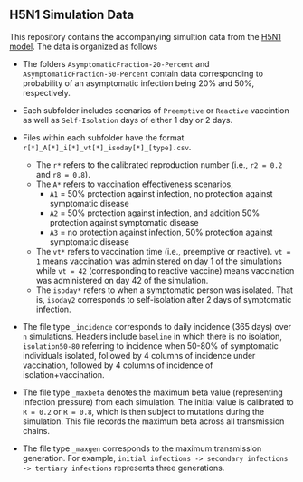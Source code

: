 ## H5N1  Simulation Data 

This repository contains the accompanying simultion data from the [H5N1 model](https://github.com/affans/h5n1model). The data is organized as follows

- The folders `AsymptomaticFraction-20-Percent` and  `AsymptomaticFraction-50-Percent` contain data corresponding to probability of an asymptomatic infection being 20% and 50%, respectively.

- Each subfolder includes scenarios of `Preemptive` or `Reactive` vaccintion as well as `Self-Isolation` days of either 1 day or 2 days. 

- Files within each subfolder have the format `r[*]_A[*]_i[*]_vt[*]_isoday[*]_[type].csv`. 
    - The `r*` refers to the calibrated reproduction number (i.e., `r2 = 0.2` and `r8 = 0.8`).
    - The `A*` refers to vaccination effectiveness scenarios,  
        - `A1` = 50% protection against infection, no protection against symptomatic disease  
        - `A2` = 50% protection against infection, and addition 50% protection against symptomatic disease
        - `A3` = no protection against infection, 50% protection against symptomatic disease
    - The `vt*` refers to vaccination time (i.e., preemptive or reactive). `vt = 1` means vaccination was administered on day 1 of the simulations while `vt = 42` (corresponding to reactive vaccine) means vaccination was administered on day 42 of the simulation. 
    - The `isoday*` refers to when a symptomatic person was isolated. That is, `isoday2` corresponds to self-isolation after 2 days of symptomatic infection. 
- The file type `_incidence` corresponds to daily incidence (365 days) over `n` simulations. Headers include `baseline` in which there is no isolation, `isolation50-80` referring to incidence when 50-80% of symptomatic individuals isolated, followed by 4 columns of incidence under vaccination, followed by 4 columns of incidence of isolation+vaccination. 

- The file type `_maxbeta` denotes the maximum beta value (representing infection pressure) from each simulation. The initial value is calibrated to `R = 0.2` or `R = 0.8`, which is then subject to mutations during the simulation. This file records the maximum beta across all transmission chains. 

- The file type `_maxgen` corresponds to the maximum transmission generation. For example, `initial infections -> secondary infections -> tertiary infections` represents three generations.